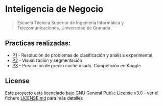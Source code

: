# Inteligencia de Negocio
> Escuela Técnica Superior de Ingeniería Informática y Telecomunicaciones, Universidad de Granada

## Practicas realizadas:

- [P1](https://github.com/roronoasins/in-ugr/tree/main/p1) - Resolución de problemas de clasificación y análisis experimental
- [P2](https://github.com/roronoasins/in-ugr/tree/main/p2) - Visualización y segmentación
- [P3](https://github.com/roronoasins/in-ugr/tree/main/p3) - Predicción  de precio coche usado. Competición en Kaggle

## License
Este proyecto está licenciado bajo GNU General Public License v3.0 - ver el fichero [LICENSE.md](LICENSE.md) para más detalles

